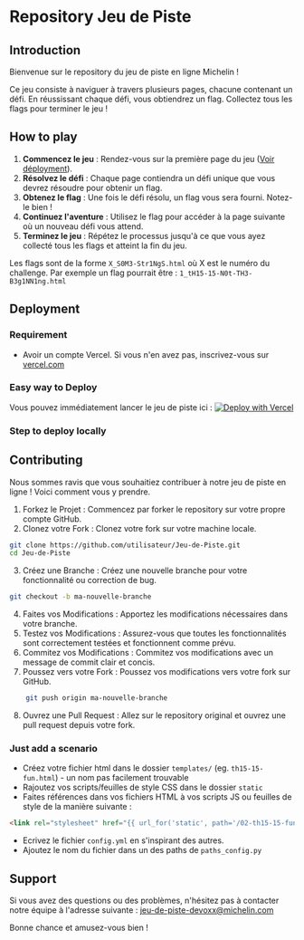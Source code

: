 # Repository Jeu de Piste 


## Introduction

Bienvenue sur le repository du jeu de piste en ligne Michelin !

Ce jeu consiste à naviguer à travers plusieurs pages, chacune contenant un défi. En réussissant chaque défi, vous obtiendrez un flag. Collectez tous les flags pour terminer le jeu !

## How to play

1. **Commencez le jeu** : Rendez-vous sur la première page du jeu ([Voir déployment](https://github.com/michelin/treasure-hunt?tab=readme-ov-file#Deployment)).
2. **Résolvez le défi** : Chaque page contiendra un défi unique que vous devrez résoudre pour obtenir un flag.
3. **Obtenez le flag** : Une fois le défi résolu, un flag vous sera fourni. Notez-le bien !
4. **Continuez l'aventure** : Utilisez le flag pour accéder à la page suivante où un nouveau défi vous attend.
5. **Terminez le jeu** : Répétez le processus jusqu'à ce que vous ayez collecté tous les flags et atteint la fin du jeu.

Les flags sont de la forme `X_S0M3-Str1NgS.html` où X est le numéro du challenge.
Par exemple un flag pourrait être : `1_tH15-15-N0t-TH3-B3g1NN1ng.html`

## Deployment

### Requirement

- Avoir un compte Vercel. Si vous n'en avez pas, inscrivez-vous sur [vercel.com](vercel.com)
  
### Easy way to Deploy

Vous pouvez immédiatement lancer le jeu de piste ici : 
[![Deploy with Vercel](https://vercel.com/button)](https://vercel.com/new/clone?repository-url=https%3A%2F%2Fgithub.com%2Fmichelin%2Ftreasure-hunt)

### Step to deploy locally


## Contributing

Nous sommes ravis que vous souhaitiez contribuer à notre jeu de piste en ligne ! Voici comment vous y prendre.

1. Forkez le Projet : Commencez par forker le repository sur votre propre compte GitHub.
2. Clonez votre Fork : Clonez votre fork sur votre machine locale.  
```bash
git clone https://github.com/utilisateur/Jeu-de-Piste.git
cd Jeu-de-Piste
```
3. Créez une Branche : Créez une nouvelle branche pour votre fonctionnalité ou correction de bug.
```bash
git checkout -b ma-nouvelle-branche
```
4. Faites vos Modifications : Apportez les modifications nécessaires dans votre branche.
5. Testez vos Modifications : Assurez-vous que toutes les fonctionnalités sont correctement testées et fonctionnent comme prévu.
6. Commitez vos Modifications : Commitez vos modifications avec un message de commit clair et concis.
7. Poussez vers votre Fork : Poussez vos modifications vers votre fork sur GitHub.
```bash
    git push origin ma-nouvelle-branche
```
8. Ouvrez une Pull Request : Allez sur le repository original et ouvrez une pull request depuis votre fork.

<!-- 
### Règles de Contribution

- Style de Code : Assurez-vous que votre code suit les conventions de style de ce projet.
- Documentation : Mettez à jour la documentation pour refléter vos modifications si nécessaire. -->

### Just add a scenario 

- Créez votre fichier html dans le dossier `templates/` (eg. `th15-15-fun.html`) - un nom pas facilement trouvable
- Rajoutez vos scripts/feuilles de style CSS dans le dossier `static`
- Faites références dans vos fichiers HTML à vos scripts JS ou feuilles de style de la manière suivante : 

```html
<link rel="stylesheet" href="{{ url_for('static', path='/02-th15-15-fun.css') }}">
```

- Ecrivez le fichier `config.yml` en s'inspirant des autres.
- Ajoutez le nom du fichier dans un des paths de `paths_config.py`

## Support

Si vous avez des questions ou des problèmes, n'hésitez pas à contacter notre équipe à l'adresse suivante : jeu-de-piste-devoxx@michelin.com

Bonne chance et amusez-vous bien !